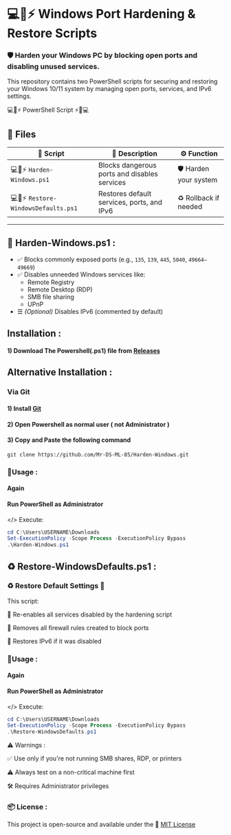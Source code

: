  # 💻📜⚡ Windows Port Hardening & Restore Scripts
 
### 🛡️ Harden your Windows PC by blocking open ports and disabling unused services.
This repository contains two PowerShell scripts for securing and restoring your Windows 10/11 system by managing open ports, services, and IPv6 settings.

💻📜⚡ PowerShell Script ⚡📜💻

## 📁 Files

| 📝 Script                       | 📄 Description                                 | ⚙️ Function                |
|-------------------------------|-------------------------------------------------|----------------------------|
| 💻📜⚡ `Harden-Windows.ps1`      | Blocks dangerous ports and disables services    | 🛡️ Harden your system       |
| 💻📜⚡ `Restore-WindowsDefaults.ps1` | Restores default services, ports, and IPv6      | ♻️ Rollback if needed       |

---

## 🧱 Harden-Windows.ps1 :

- ✅ Blocks commonly exposed ports (e.g., `135`, `139`, `445`, `5040`, `49664–49669`)
- ✅ Disables unneeded Windows services like:
  - Remote Registry  
  - Remote Desktop (RDP)  
  - SMB file sharing  
  - UPnP
- ☰ *(Optional)* Disables IPv6 (commented by default)

## Installation :
#### 1) Download The Powershell(.ps1) file from [Releases](https://github.com/Mr-DS-ML-85/Harden-Windows/releases)

## Alternative Installation :

### Via Git

#### 1) Install [Git](https://git-scm.com/downloads)
#### 2) Open Powershell as normal user ( not Administrator )
#### 3) Copy and Paste the following command
```
git clone https://github.com/Mr-DS-ML-85/Harden-Windows.git
```

### 🔧Usage :

#### Again 

#### Run PowerShell as Administrator


  </> Execute:
  ```powershell
cd C:\Users\USERNAME\Downloads
Set-ExecutionPolicy -Scope Process -ExecutionPolicy Bypass
.\Harden-Windows.ps1
```

## ♻️ Restore-WindowsDefaults.ps1 :

### ♻️ Restore Default Settings 🔧

This script:

🔂 Re-enables all services disabled by the hardening script

🔂 Removes all firewall rules created to block ports

🔂 Restores IPv6 if it was disabled

### 🔧Usage :

#### Again  

#### Run PowerShell as Administrator

  </> Execute:
  ```powershell
cd C:\Users\USERNAME\Downloads
Set-ExecutionPolicy -Scope Process -ExecutionPolicy Bypass
.\Restore-WindowsDefaults.ps1
```

⚠️ Warnings :

  ✅️ Use only if you're not running SMB shares, RDP, or printers

  ⚠️ Always test on a non-critical machine first

  🛠 Requires Administrator privileges

### 📦 License :

 This project is open-source and available under the 📜 [MIT License](LICENSE)
